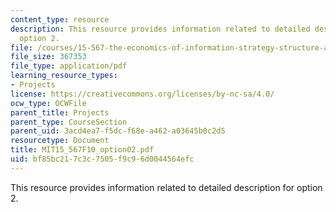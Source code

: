 ```yaml
---
content_type: resource
description: This resource provides information related to detailed description for
  option 2.
file: /courses/15-567-the-economics-of-information-strategy-structure-and-pricing-fall-2010/bf85bc217c3c7505f9c96d0044564efc_MIT15_567F10_option02.pdf
file_size: 367353
file_type: application/pdf
learning_resource_types:
- Projects
license: https://creativecommons.org/licenses/by-nc-sa/4.0/
ocw_type: OCWFile
parent_title: Projects
parent_type: CourseSection
parent_uid: 3acd4ea7-f5dc-f68e-a462-a03645b0c2d5
resourcetype: Document
title: MIT15_567F10_option02.pdf
uid: bf85bc21-7c3c-7505-f9c9-6d0044564efc
---
```

This resource provides information related to detailed description for option 2.